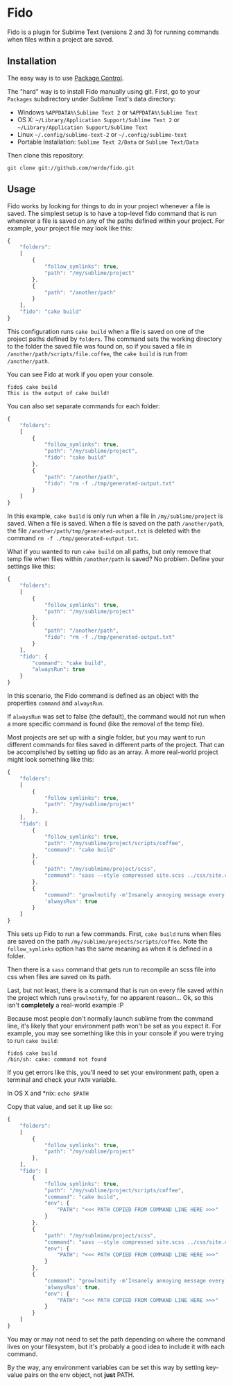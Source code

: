# Fido

Fido is a plugin for Sublime Text (versions 2 and 3) for running commands when files within a project are saved.

## Installation
The easy way is to use [Package Control](http://wbond.net/sublime_packages/package_control).

The "hard" way is to install Fido manually using git. First, go to your `Packages` subdirectory under Sublime Text's data directory:
* Windows `%APPDATA%\Sublime Text 2` or `%APPDATA%\Sublime Text`
* OS X: `~/Library/Application Support/Sublime Text 2` or `~/Library/Application Support/Sublime Text`
* Linux `~/.config/sublime-text-2` or `~/.config/sublime-text`
* Portable Installation: `Sublime Text 2/Data` or `Sublime Text/Data`

Then clone this repository:

```git clone git://github.com/nerdo/fido.git```

## Usage

Fido works by looking for things to do in your project whenever a file is saved. The simplest setup is to have a top-level fido command that is run whenever a file is saved on any of the paths defined within your project. For example, your project file may look like this:

```javascript
{
    "folders":
	[
		{
			"follow_symlinks": true,
			"path": "/my/sublime/project"
		},
        {
            "path": "/another/path"
        }
	],
    "fido": "cake build"
}
```

This configuration runs `cake build` when a file is saved on one of the project paths defined by `folders`. The command sets the working directory to the folder the saved file was found on, so if you saved a file in `/another/path/scripts/file.coffee`, the `cake build` is run from `/another/path`.

You can see Fido at work if you open your console.

```
fido$ cake build
This is the output of cake build!
```

You can also set separate commands for each folder:

```javascript
{
    "folders":
    [
		{
			"follow_symlinks": true,
			"path": "/my/sublime/project",
            "fido": "cake build"
		},
        {
            "path": "/another/path",
            "fido": "rm -f ./tmp/generated-output.txt"
        }
	]
}
```

In this example, `cake build` is only run when a file in `/my/sublime/project` is saved. When a file is saved. When a file is saved on the path `/another/path`, the file `/another/path/tmp/generated-output.txt` is deleted with the command `rm -f ./tmp/generated-output.txt`.

What if you wanted to run `cake build` on all paths, but only remove that temp file when files within `/another/path` is saved? No problem. Define your settings like this:

```javascript
{
    "folders":
    [
    	{
			"follow_symlinks": true,
			"path": "/my/sublime/project"
		},
        {
            "path": "/another/path",
            "fido": "rm -f ./tmp/generated-output.txt"
        }
	],
    "fido": {
        "command": "cake build",
        "alwaysRun": true
    }
}
```

In this scenario, the Fido command is defined as an object with the properties `command` and `alwaysRun`.

If `alwaysRun` was set to false (the default), the command would not run when a more specific command is found (like the removal of the temp file).

Most projects are set up with a single folder, but you may want to run different commands for files saved in different parts of the project. That can be accomplished by setting up fido as an array. A more real-world project might look something like this:

```javascript
{
    "folders":
    [
        {
			"follow_symlinks": true,
			"path": "/my/sublime/project"
		},
	],
    "fido": [
        {
            "follow_symlinks": true,
            "path": "/my/sublime/project/scripts/coffee",
            "command": "cake build"
        },
        {
            "path": "/my/sublmime/project/scss",
            "command": "sass --style compressed site.scss ../css/site.css"
        },
        {
            "command": "growlnotify -m'Insanely annoying message every time a file is saved' -t'Annoying Notification'",
            'alwaysRun': true
        }
    ]
}
```

This sets up Fido to run a few commands. First, `cake build` runs when files are saved on the path `/my/sublime/projects/scripts/coffee`. Note the `follow_symlinks` option has the same meaning as when it is defined in a folder.

Then there is a `sass` command that gets run to recompile an scss file into css when files are saved on its path.

Last, but not least, there is a command that is run on every file saved within the project which runs `growlnotify`, for no apparent reason... Ok, so this isn't **completely** a real-world example :P

Because most people don't normally launch sublime from the command line, it's likely that your environment path won't be set as you expect it. For example, you may see something like this in your console if you were trying to run `cake build`:

```
fido$ cake build
/bin/sh: cake: command not found
```

If you get errors like this, you'll need to set your environment path, open a terminal and check your `PATH` variable.

In OS X and *nix: `echo $PATH`

Copy that value, and set it up like so:

```javascript
{
    "folders":
    [
        {
    		"follow_symlinks": true,
			"path": "/my/sublime/project"
		},
	],
    "fido": [
        {
            "follow_symlinks": true,
            "path": "/my/sublime/project/scripts/coffee",
            "command": "cake build",
            "env": {
                "PATH": "<<< PATH COPIED FROM COMMAND LINE HERE >>>"
            }
        },
        {
            "path": "/my/sublmime/project/scss",
            "command": "sass --style compressed site.scss ../css/site.css",
            "env": {
                "PATH": "<<< PATH COPIED FROM COMMAND LINE HERE >>>"
            }
        },
        {
            "command": "growlnotify -m'Insanely annoying message every time a file is saved' -t'Annoying Notification'",
            'alwaysRun': true,
            "env": {
                "PATH": "<<< PATH COPIED FROM COMMAND LINE HERE >>>"
            }
        }
    ]
}
```

You may or may not need to set the path depending on where the command lives on your filesystem, but it's probably a good idea to include it with each command.

By the way, any environment variables can be set this way by setting key-value pairs on the env object, not **just** PATH.
